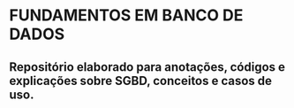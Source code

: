 # FUNDAMENTOS EM BANCO DE DADOS #
## Repositório elaborado para anotações, códigos e explicações sobre SGBD, conceitos e casos de uso. ##